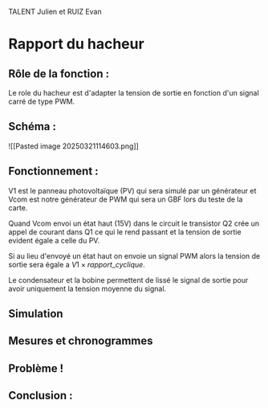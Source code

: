 TALENT Julien et RUIZ Evan
# Rapport du hacheur
## Rôle de la fonction : 

Le role du hacheur est d'adapter la tension de sortie en fonction d'un signal carré de type PWM.

## Schéma :
 ![[Pasted image 20250321114603.png]]
## Fonctionnement :
V1 est le panneau photovoltaïque (PV) qui sera simulé par un générateur et Vcom est notre générateur de PWM qui sera un GBF lors du teste de la carte.

Quand Vcom envoi un état haut (15V) dans le circuit le transistor Q2 crée un appel de courant dans Q1 ce qui le rend passant et la tension de sortie evident égale a celle du PV.

Si au lieu d'envoyé un état haut on envoie un signal PWM alors la tension de sortie sera égale a $V1 \times rapport\_cyclique$.

Le condensateur et la bobine permettent de lissé le signal de sortie pour avoir uniquement la tension moyenne du signal.
## Simulation 

## Mesures et chronogrammes

## Problème !
## Conclusion :


